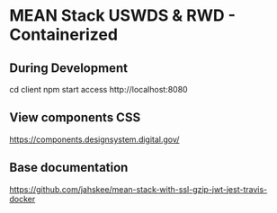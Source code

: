 # MEAN Stack USWDS & RWD - Containerized

## During Development
  cd client
  npm start
  access http://localhost:8080
  
## View components CSS
  https://components.designsystem.digital.gov/

## Base documentation
  https://github.com/jahskee/mean-stack-with-ssl-gzip-jwt-jest-travis-docker
